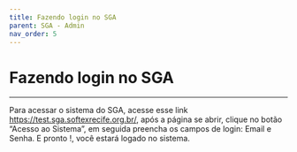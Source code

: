 ```yaml
---
title: Fazendo login no SGA
parent: SGA - Admin
nav_order: 5
---
```


# Fazendo login no SGA
---
Para acessar o sistema do SGA, acesse esse link https://test.sga.softexrecife.org.br/, após a página se abrir, clique no botão “Acesso ao Sistema”, em seguida preencha os campos de login: Email e Senha. E pronto !, você estará logado no sistema.

